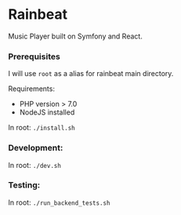 # Rainbeat
Music Player built on Symfony and React.

### Prerequisites
I will use `root` as a alias for rainbeat main directory.

Requirements:
* PHP version > 7.0
* NodeJS installed

In root:
`./install.sh `

### Development:
In root:
`./dev.sh`

### Testing:
In root:
`./run_backend_tests.sh`

